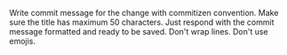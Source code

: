 Write commit message for the change with commitizen convention. Make sure the title has maximum 50 characters. Just respond with the commit message formatted and ready to be saved. Don't wrap lines. Don't use emojis.
